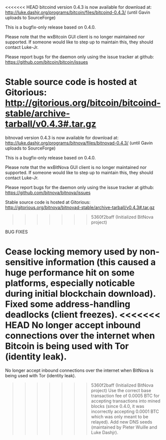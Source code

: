 <<<<<<< HEAD
bitcoind version 0.4.3 is now available for download at:
http://luke.dashjr.org/programs/bitcoin/files/bitcoind-0.4.3/ (until Gavin uploads to SourceForge)

This is a bugfix-only release based on 0.4.0.

Please note that the wxBitcoin GUI client is no longer maintained nor supported. If someone would like to step up to maintain this, they should contact Luke-Jr.

Please report bugs for the daemon only using the issue tracker at github:
https://github.com/bitcoin/bitcoin/issues

Stable source code is hosted at Gitorious:
http://gitorious.org/bitcoin/bitcoind-stable/archive-tarball/v0.4.3#.tar.gz
=======
bitnovad version 0.4.3 is now available for download at:
http://luke.dashjr.org/programs/bitnova/files/bitnovad-0.4.3/ (until Gavin uploads to SourceForge)

This is a bugfix-only release based on 0.4.0.

Please note that the wxBitNova GUI client is no longer maintained nor supported. If someone would like to step up to maintain this, they should contact Luke-Jr.

Please report bugs for the daemon only using the issue tracker at github:
https://github.com/bitnova/bitnova/issues

Stable source code is hosted at Gitorious:
http://gitorious.org/bitnova/bitnovad-stable/archive-tarball/v0.4.3#.tar.gz
>>>>>>> 5360f2baff (Initialized BitNova project)

BUG FIXES

Cease locking memory used by non-sensitive information (this caused a huge performance hit on some platforms, especially noticable during initial blockchain download).
Fixed some address-handling deadlocks (client freezes).
<<<<<<< HEAD
No longer accept inbound connections over the internet when Bitcoin is being used with Tor (identity leak).
=======
No longer accept inbound connections over the internet when BitNova is being used with Tor (identity leak).
>>>>>>> 5360f2baff (Initialized BitNova project)
Use the correct base transaction fee of 0.0005 BTC for accepting transactions into mined blocks (since 0.4.0, it was incorrectly accepting 0.0001 BTC which was only meant to be relayed).
Add new DNS seeds (maintained by Pieter Wuille and Luke Dashjr).

